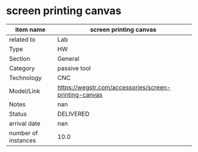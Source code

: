 
# screen printing canvas

| item name | screen printing canvas |
| -------- | -------- | 
| related to | Lab | 
| Type | HW | 
| Section | General | 
| Category | passive tool |
| Technology | CNC |
| Model/Link | https://wegstr.com/accessories/screen-printing-canvas |
| Notes | nan |
| Status | DELIVERED |
| arrival date | nan |
| number of instances | 10.0 | 
        
